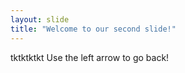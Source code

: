 ```yaml
---
layout: slide
title: "Welcome to our second slide!"
---
```

tktktktkt
Use the left arrow to go back!
